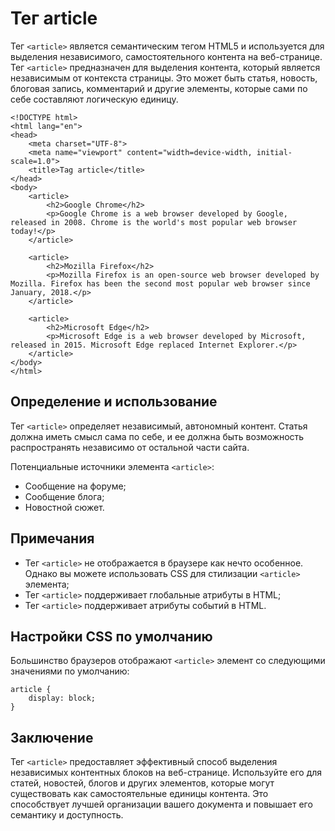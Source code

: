 # Тег article

Тег ``<article>`` является семантическим тегом HTML5 и используется для выделения независимого, самостоятельного контента на веб-странице. Тег ``<article>`` предназначен для выделения контента, который является независимым от контекста страницы. Это может быть статья, новость, блоговая запись, комментарий и другие элементы, которые сами по себе составляют логическую единицу.

```
<!DOCTYPE html>
<html lang="en">
<head>
    <meta charset="UTF-8">
    <meta name="viewport" content="width=device-width, initial-scale=1.0">
    <title>Tag article</title>
</head>
<body>
    <article>
        <h2>Google Chrome</h2>
        <p>Google Chrome is a web browser developed by Google, released in 2008. Chrome is the world's most popular web browser today!</p>
    </article>
        
    <article>
        <h2>Mozilla Firefox</h2>
        <p>Mozilla Firefox is an open-source web browser developed by Mozilla. Firefox has been the second most popular web browser since January, 2018.</p>
    </article>
        
    <article>
        <h2>Microsoft Edge</h2>
        <p>Microsoft Edge is a web browser developed by Microsoft, released in 2015. Microsoft Edge replaced Internet Explorer.</p>
    </article>
</body>
</html>
```

## Определение и использование

Тег ``<article>`` определяет независимый, автономный контент. Статья должна иметь смысл сама по себе, и ее должна быть возможность распространять независимо от остальной части сайта.

Потенциальные источники элемента ``<article>``:

- Сообщение на форуме;
- Сообщение блога;
- Новостной сюжет.

## Примечания

- Тег ``<article>`` не отображается в браузере как нечто особенное. Однако вы можете использовать CSS для стилизации ``<article>`` элемента;
- Тег ``<article>`` поддерживает глобальные атрибуты в HTML;
- Тег ``<article>`` поддерживает атрибуты событий в HTML.

## Настройки CSS по умолчанию

Большинство браузеров отображают ``<article>`` элемент со следующими значениями по умолчанию:

```
article {
    display: block;
}
```

## Заключение

Тег ``<article>`` предоставляет эффективный способ выделения независимых контентных блоков на веб-странице. Используйте его для статей, новостей, блогов и других элементов, которые могут существовать как самостоятельные единицы контента. Это способствует лучшей организации вашего документа и повышает его семантику и доступность.